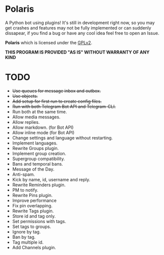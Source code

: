 # Polaris
A Python bot using plugins!
It's still in development right now, so you may get crashes and features may not be fully implemented or can suddenly dissapear, if you find a bug or have any cool idea feel free to open an Issue.

**Polaris** which is licensed under the [GPLv2](LICENSE).

**THIS PROGRAM IS PROVIDED "AS IS" WITHOUT WARRANTY OF ANY KIND**

# TODO
* ~~Use queues for message inbox and outbox.~~
* ~~Use objects.~~
* ~~Add setup for first run to create config files.~~
* ~~Run with both Telegram Bot API and Telegram-CLI.~~
 * Run both at the same time.
 * Allow media messages.
 * Allow replies.
 * Allow markdown. (for Bot API)
 * Allow inline mode (for Bot API)
* Change settings and language without restarting.
* Implement languages.
* Rewrite Groups plugin.
 * Implement group creation.
 * Supergroup compatibility.
 * Bans and temporal bans.
 * Message of the Day.
 * Anti-spam.
 * Kick by name, id, username and reply.
* Rewrite Reminders plugin.
 * PM to notify.
* Rewrite Pins plugin.
 * Improve performance
 * Fix pin overlapping.
* Rewrite Tags plugin.
 * Store id and tag only.
 * Set permissions with tags.
 * Set tags to groups.
 * Ignore by tag.
 * Ban by tag.
 * Tag multiple id.
* Add Channels plugin.
